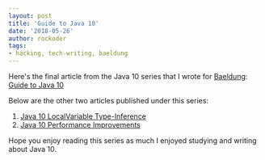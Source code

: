 ```yaml
---
layout: post
title: 'Guide to Java 10'
date: '2018-05-26'
author: rockoder
tags:
- hacking, tech-writing, baeldung
---
```


Here's the final article from the Java 10 series that I wrote for [Baeldung](https://www.baeldung.com/):  
[Guide to Java 10](http://www.baeldung.com/java-10-overview)

Below are the other two articles published under this series:  
1. [Java 10 LocalVariable Type-Inference](http://www.baeldung.com/java-10-local-variable-type-inference)  
1. [Java 10 Performance Improvements](http://www.baeldung.com/java-10-performance-improvements)  

Hope you enjoy reading this series as much I enjoyed studying and writing about Java 10. 
